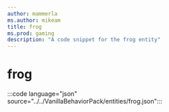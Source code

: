 ```yaml
---
author: mammerla
ms.author: mikeam
title: frog
ms.prod: gaming
description: "A code snippet for the frog entity"
---
```


# frog

:::code language="json" source="../../VanillaBehaviorPack/entities/frog.json":::
